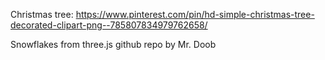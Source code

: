 Christmas tree:
https://www.pinterest.com/pin/hd-simple-christmas-tree-decorated-clipart-png--785807834979762658/

Snowflakes from three.js github repo by Mr. Doob
